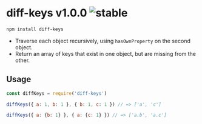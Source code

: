
# diff-keys v1.0.0 ![stable](https://img.shields.io/badge/stability-stable-4EBA0F.svg?style=flat)

```sh
npm install diff-keys
```

- Traverse each object recursively, using `hasOwnProperty` on the second object.
- Return an array of keys that exist in one object, but are missing from the other.

## Usage

```js
const diffKeys = require('diff-keys')

diffKeys({ a: 1, b: 1 }, { b: 1, c: 1 }) // => ['a', 'c']

diffKeys({ a: {b: 1} }, { a: {c: 1} }) // => ['a.b', 'a.c']
```

